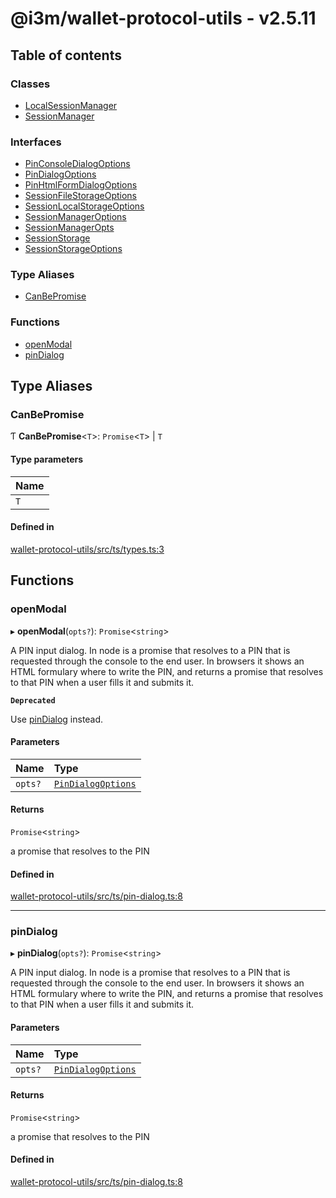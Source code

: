 # @i3m/wallet-protocol-utils - v2.5.11

## Table of contents

### Classes

- [LocalSessionManager](classes/LocalSessionManager.md)
- [SessionManager](classes/SessionManager.md)

### Interfaces

- [PinConsoleDialogOptions](interfaces/PinConsoleDialogOptions.md)
- [PinDialogOptions](interfaces/PinDialogOptions.md)
- [PinHtmlFormDialogOptions](interfaces/PinHtmlFormDialogOptions.md)
- [SessionFileStorageOptions](interfaces/SessionFileStorageOptions.md)
- [SessionLocalStorageOptions](interfaces/SessionLocalStorageOptions.md)
- [SessionManagerOptions](interfaces/SessionManagerOptions.md)
- [SessionManagerOpts](interfaces/SessionManagerOpts.md)
- [SessionStorage](interfaces/SessionStorage.md)
- [SessionStorageOptions](interfaces/SessionStorageOptions.md)

### Type Aliases

- [CanBePromise](API.md#canbepromise)

### Functions

- [openModal](API.md#openmodal)
- [pinDialog](API.md#pindialog)

## Type Aliases

### CanBePromise

Ƭ **CanBePromise**<`T`\>: `Promise`<`T`\> \| `T`

#### Type parameters

| Name |
| :------ |
| `T` |

#### Defined in

[wallet-protocol-utils/src/ts/types.ts:3](https://gitlab.com/i3-market/code/wp3/t3.2/i3m-wallet-monorepo/-/blob/b55ce2a/packages/wallet-protocol-utils/src/ts/types.ts#L3)

## Functions

### openModal

▸ **openModal**(`opts?`): `Promise`<`string`\>

A PIN input dialog. In node is a promise that resolves to a PIN that is requested through the console to the end user. In browsers it shows an HTML formulary where to write the PIN, and returns a promise that resolves to that PIN when a user fills it and submits it.

**`Deprecated`**

Use [pinDialog](API.md#pindialog) instead.

#### Parameters

| Name | Type |
| :------ | :------ |
| `opts?` | [`PinDialogOptions`](interfaces/PinDialogOptions.md) |

#### Returns

`Promise`<`string`\>

a promise that resolves to the PIN

#### Defined in

[wallet-protocol-utils/src/ts/pin-dialog.ts:8](https://gitlab.com/i3-market/code/wp3/t3.2/i3m-wallet-monorepo/-/blob/b55ce2a/packages/wallet-protocol-utils/src/ts/pin-dialog.ts#L8)

___

### pinDialog

▸ **pinDialog**(`opts?`): `Promise`<`string`\>

A PIN input dialog. In node is a promise that resolves to a PIN that is requested through the console to the end user. In browsers it shows an HTML formulary where to write the PIN, and returns a promise that resolves to that PIN when a user fills it and submits it.

#### Parameters

| Name | Type |
| :------ | :------ |
| `opts?` | [`PinDialogOptions`](interfaces/PinDialogOptions.md) |

#### Returns

`Promise`<`string`\>

a promise that resolves to the PIN

#### Defined in

[wallet-protocol-utils/src/ts/pin-dialog.ts:8](https://gitlab.com/i3-market/code/wp3/t3.2/i3m-wallet-monorepo/-/blob/b55ce2a/packages/wallet-protocol-utils/src/ts/pin-dialog.ts#L8)
